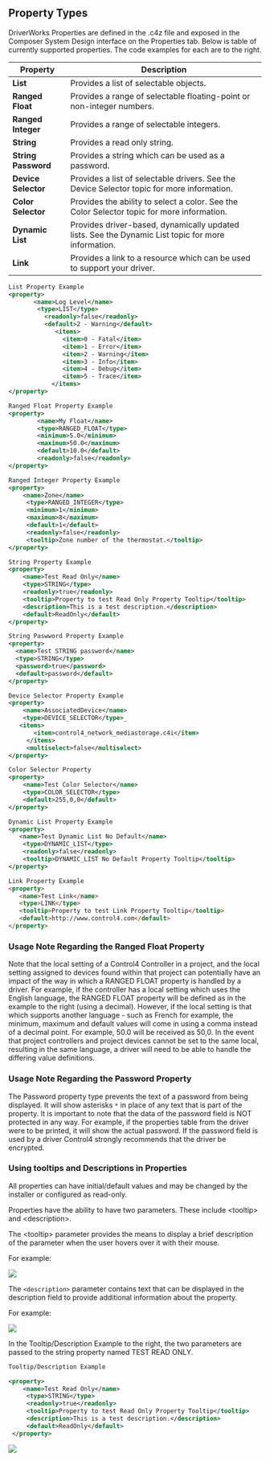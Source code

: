 ## Property Types

DriverWorks Properties are defined in the .c4z file and exposed in the Composer System Design interface on the Properties tab. Below is table of currently supported properties. The code examples for each are to the right. 

| Property            | Description                                                                                        |
| ------------------- | -------------------------------------------------------------------------------------------------- |
| **List**            | Provides a list of selectable objects.                                                             |
| **Ranged Float**    | Provides a range of selectable floating-point or non-integer numbers.                              |
| **Ranged Integer**  | Provides a range of selectable integers.                                                           |
| **String**          | Provides a read only string.                                                                       |
| **String Password** | Provides a string which can be used as a password.                                                 |
| **Device Selector** | Provides a list of selectable drivers. See the Device Selector topic for more information.         |
| **Color Selector**  | Provides the ability to select a color. See the Color Selector topic for more information.         |
| **Dynamic List**    | Provides driver-based, dynamically updated lists. See the Dynamic List topic for more information. |
| **Link**            | Provides a link to a resource which can be used to support your driver.                            |

```xml
List Property Example
<property>
       <name>Log Level</name>
        <type>LIST</type>
          <readonly>false</readonly>
          <default>2 - Warning</default>
             <items>
               <item>0 - Fatal</item>
               <item>1 - Error</item>
               <item>2 - Warning</item>
               <item>3 - Info</item>
               <item>4 - Debug</item>
               <item>5 - Trace</item>
            </items>
</property>
```




```xml
Ranged Float Property Example
<property>
        <name>My Float</name>
        <type>RANGED_FLOAT</type>
        <minimum>5.0</minimum>
        <maximum>50.0</maximum>
        <default>10.0</default>
        <readonly>false</readonly>
</property>
```





```xml
Ranged Integer Property Example
<property>
    <name>Zone</name>
     <type>RANGED_INTEGER</type>
     <minimum>1</minimum>
     <maximum>8</maximum>
     <default>1</default>
     <readonly>false</readonly>
     <tooltip>Zone number of the thermostat.</tooltip>
</property>
```




```xml
String Property Example
<property>
  	<name>Test Read Only</name>
  	<type>STRING</type>
  	<readonly>true</readonly>
  	<tooltip>Property to test Read Only Property Tooltip</tooltip>
  	<description>This is a test description.</description>
  	<default>ReadOnly</default>
</property>
```




```xml
String Paswword Property Example
<property>
  <name>Test STRING password</name>
  <type>STRING</type>
  <password>true</password>
  <default>password</default>
</property>
```




```xml
Device Selector Property Example
<property>
    <name>AssociatedDevice</name>
    <type>DEVICE_SELECTOR</type>_
   <items>
       <item>control4_network_mediastorage.c4i</item>
     </items>
     <multiselect>false</multiselect>
</property>
```




```xml
Color Selector Property
<property>
    <name>Test Color Selector</name>
    <type>COLOR_SELECTOR</type>
    <default>255,0,0</default>
</property>
```




```xml
Dynamic List Property Example
<property> 
   <name>Test Dynamic List No Default</name> 
    <type>DYNAMIC_LIST</type> 
    <readonly>false</readonly> 
    <tooltip>DYNAMIC_LIST No Default Property Tooltip</tooltip>
</property>
```



```html
Link Property Example
<property>
   <name>Test Link</name>
   <type>LINK</type>
   <tooltip>Property to test Link Property Tooltip</tooltip>
   <default>http://www.control4.com</default>
</property>
```



### Usage Note Regarding the Ranged Float Property
Note that the local setting of a Control4 Controller in a project, and the local setting assigned to devices found within that project can potentially have an impact of the way in which a RANGED FLOAT property is handled by a driver. For example, if the controller has a local setting which uses the English language, the RANGED FLOAT property will be defined as in the example to the right (using a decimal).  However, if the local setting is that which supports another language - such as French for example, the minimum, maximum and default values will come in using a comma instead of a decimal point. For example, 50.0 will be received as 50,0. In the event that project controllers and project devices cannot be set to the same local, resulting in the same language, a driver will need to be able to handle the differing value definitions. 

### Usage Note Regarding the Password Property
The Password property type prevents the text of a password from being displayed. It will show asterisks `*` in place of any text that is part of the property.  It is important to note that the data of the password field is NOT protected in any way. For example, if the properties table from the driver were to be printed, it will show the actual password. If the password field is used by a driver Control4 strongly recommends that the driver be encrypted.


### Using tooltips and Descriptions in Properties
All properties can have initial/default values and may be changed by the installer or configured as read-only.

Properties have the ability to have two parameters. These include \<tooltip\> and \<description\>.

The \<tooltip\> parameter provides the means to display a brief description of the parameter when the user hovers over it with their mouse. 

For example:

<img src="images/15_1-01.png"/>

The `<description>` parameter contains text that can be displayed in the description field to provide additional information about the property.


For example:

<img src="images/15_1-02.png"/>


In the Tooltip/Description Example to the right, the two parameters are passed to the string property named TEST READ ONLY.

```xml
Tooltip/Description Example

<property>
    <name>Test Read Only</name>
     <type>STRING</type>
     <readonly>true</readonly>
     <tooltip>Property to test Read Only Property Tooltip</tooltip>
     <description>This is a test description.</description>
     <default>ReadOnly</default>
 </property>
```


<img src="images/15_1-03.png"/>

